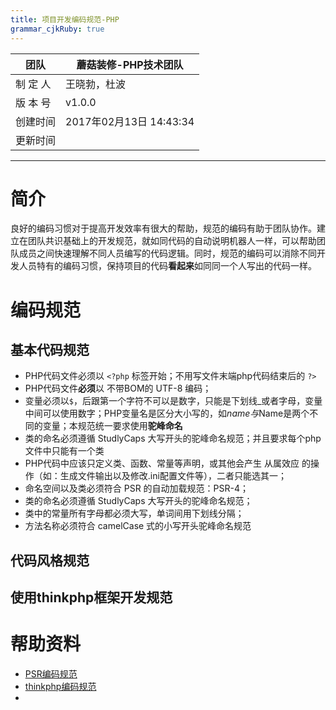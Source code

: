 ```yaml
---
title: 项目开发编码规范-PHP
grammar_cjkRuby: true
---
```


|   团队  |   蘑菇装修-PHP技术团队  |  
| --- | --- | 
|   制 定 人  |   王晓勃，杜波  |     
|   版 本 号 |   v1.0.0  |     
|   创建时间  |   2017年02月13日 14:43:34  |    
|   更新时间  |    |

____

# 简介
良好的编码习惯对于提高开发效率有很大的帮助，规范的编码有助于团队协作。建立在团队共识基础上的开发规范，就如同代码的自动说明机器人一样，可以帮助团队成员之间快速理解不同人员编写的代码逻辑。同时，规范的编码可以消除不同开发人员特有的编码习惯，保持项目的代码**看起来**如同同一个人写出的代码一样。

# 编码规范

## 基本代码规范
* PHP代码文件必须以 `<?php`  标签开始；不用写文件末端php代码结束后的 `?>`
* PHP代码文件**必须**以 不带BOM的 UTF-8 编码；
* 变量必须以`$`，后跟第一个字符不可以是数字，只能是下划线_或者字母，变量中间可以使用数字；PHP变量名是区分大小写的，如$name与$Name是两个不同的变量；本规范统一要求使用**驼峰命名**  
* 类的命名必须遵循 StudlyCaps 大写开头的驼峰命名规范；并且要求每个php文件中只能有一个类
* PHP代码中应该只定义类、函数、常量等声明，或其他会产生 从属效应 的操作（如：生成文件输出以及修改.ini配置文件等），二者只能选其一；
* 命名空间以及类必须符合 PSR 的自动加载规范：PSR-4；
* 类的命名必须遵循 StudlyCaps 大写开头的驼峰命名规范；
* 类中的常量所有字母都必须大写，单词间用下划线分隔；
* 方法名称必须符合 camelCase 式的小写开头驼峰命名规范

## 代码风格规范


## 使用thinkphp框架开发规范

# 帮助资料

* [PSR编码规范](https://github.com/wxb/phpLab/tree/master/PSR)
* [thinkphp编码规范](http://document.thinkphp.cn/manual_3_2.html#develop_standard)
* 


